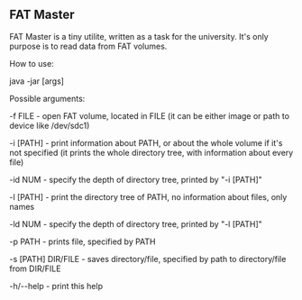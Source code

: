 FAT Master
---------------------
FAT Master is a tiny utilite, written as a task for the university.
It's only purpose is to read data from FAT volumes.

How to use:

java -jar [args]

Possible arguments:

-f FILE    -    open FAT volume, located in FILE (it can be either image or path to device like /dev/sdc1)

-i [PATH]  -    print information about PATH, or about the whole volume if it's not specified (it prints the whole directory tree, with information about every file)

-id NUM    -    specify the depth of directory tree, printed by "-i [PATH]"

-l [PATH]  -    print the directory tree of PATH, no information about files, only names

-ld NUM    -    specify the depth of directory tree, printed by "-l [PATH]"

-p PATH    -    prints file, specified by PATH

-s [PATH] DIR/FILE - saves directory/file, specified by path to directory/file from DIR/FILE

-h/--help  -    print this help